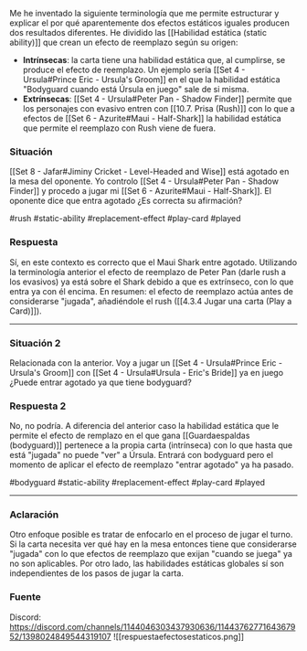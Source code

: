 Me he inventado la siguiente terminología que me permite estructurar y explicar el por qué aparentemente dos efectos estáticos iguales producen dos resultados diferentes. He dividido las [[Habilidad estática (static ability)]] que crean un efecto de reemplazo según su origen:
- **Intrínsecas**: la carta tiene una habilidad estática que, al cumplirse, se produce el efecto de reemplazo. Un ejemplo sería [[Set 4 - Ursula#Prince Eric - Ursula's Groom]] en el que la habilidad estática "Bodyguard cuando está Úrsula en juego" sale de si misma.
- **Extrínsecas**: [[Set 4 - Ursula#Peter Pan - Shadow Finder]] permite que los personajes con evasivo entren con [[10.7. Prisa (Rush)]] con lo que a efectos de [[Set 6 - Azurite#Maui - Half-Shark]] la habilidad estática que permite el reemplazo con Rush viene de fuera.

### Situación

[[Set 8 - Jafar#Jiminy Cricket - Level-Headed and Wise]] está agotado en la mesa del oponente. Yo controlo [[Set 4 - Ursula#Peter Pan - Shadow Finder]] y procedo a jugar mi [[Set 6 - Azurite#Maui - Half-Shark]]. El oponente dice que entra agotado ¿Es correcta su afirmación?

#rush #static-ability #replacement-effect #play-card #played
### Respuesta
Sí, en este contexto es correcto que el Maui Shark entre agotado. Utilizando la terminología anterior el efecto de reemplazo de Peter Pan (darle rush a los evasivos) ya está sobre el Shark debido a que es extrínseco, con lo que entra ya con él encima. En resumen: el efecto de reemplazo actúa antes de considerarse "jugada", añadiéndole el rush ([[4.3.4 Jugar una carta (Play a Card)]]).

---
### Situación 2

Relacionada con la anterior. Voy a jugar un  [[Set 4 - Ursula#Prince Eric - Ursula's Groom]] con [[Set 4 - Ursula#Ursula - Eric's Bride]] ya en juego ¿Puede entrar agotado ya que tiene bodyguard?

### Respuesta 2
No, no podría. A diferencia del anterior caso la habilidad estática que le permite el efecto de remplazo en el que gana [[Guardaespaldas (bodyguard)]] pertenece a la propia carta (intrínseca) con lo que hasta que está "jugada" no puede "ver" a Úrsula. Entrará con bodyguard pero el momento de aplicar el efecto de reemplazo "entrar agotado" ya ha pasado.

#bodyguard  #static-ability #replacement-effect #play-card #played



---

### Aclaración
Otro enfoque posible es tratar de enfocarlo en el proceso de jugar el turno. Si la carta necesita ver qué hay en la mesa entonces tiene que considerarse "jugada" con lo que efectos de reemplazo que exijan "cuando se juega" ya no son aplicables. Por otro lado, las habilidades estáticas globales sí son independientes de los pasos de jugar la carta.

### Fuente
Discord: https://discord.com/channels/1144046303437930636/1144376277164367952/1398024849544319107
![[respuestaefectosestaticos.png]]